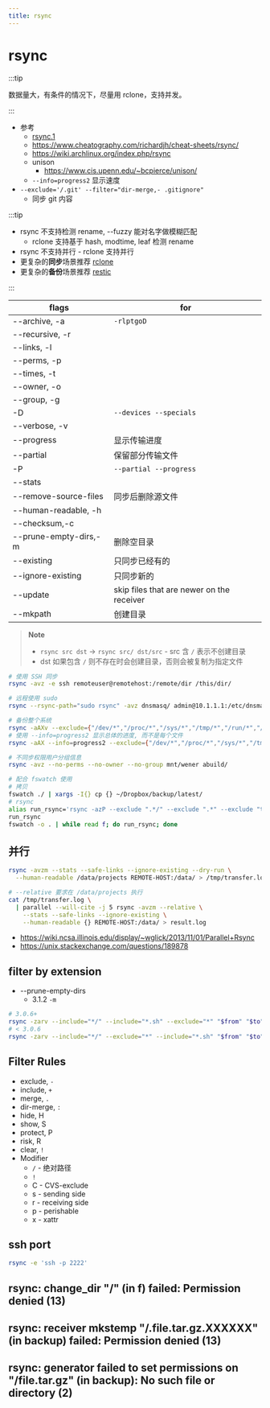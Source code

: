 ```yaml
---
title: rsync
---
```


# rsync

:::tip

数据量大，有条件的情况下，尽量用 rclone，支持并发。

:::

- 参考
  - [rsync.1](https://man7.org/linux/man-pages/man1/rsync.1.html)
  - https://www.cheatography.com/richardjh/cheat-sheets/rsync/
  - https://wiki.archlinux.org/index.php/rsync
  - unison
    - https://www.cis.upenn.edu/~bcpierce/unison/
  - `--info=progress2` 显示速度
- `--exclude='/.git' --filter="dir-merge,- .gitignore"`
  - 同步 git 内容

:::tip

- rsync 不支持检测 rename, --fuzzy 能对名字做模糊匹配
  - rclone 支持基于 hash, modtime, leaf 检测 rename
- rsync 不支持并行 - rclone 支持并行
- 更复杂的**同步**场景推荐 [rclone](./rclone.md)
- 更复杂的**备份**场景推荐 [restic](./restic.md)

:::

| flags                 | for                                       |
| --------------------- | ----------------------------------------- |
| --archive, -a         | `-rlptgoD`                                |
| --recursive, -r       |
| --links, -l           |
| --perms, -p           |
| --times, -t           |
| --owner, -o           |
| --group, -g           |
| -D                    | `--devices --specials`                    |
| --verbose, -v         |
| --progress            | 显示传输进度                              |
| --partial             | 保留部分传输文件                          |
| -P                    | `--partial --progress`                    |
| --stats               |
| --remove-source-files | 同步后删除源文件                          |
| --human-readable, -h  |
| --checksum,-c         |
| --prune-empty-dirs,-m | 删除空目录                                |
| --existing            | 只同步已经有的                            |
| --ignore-existing     | 只同步新的                                |
| --update              | skip files that are newer on the receiver |
| --mkpath              | 创建目录                                  |

> **Note**
>
> - `rsync src dst` -> `rsync src/ dst/src` - src 含 `/` 表示不创建目录
> - dst 如果包含 `/` 则不存在时会创建目录，否则会被复制为指定文件

```bash
# 使用 SSH 同步
rsync -avz -e ssh remoteuser@remotehost:/remote/dir /this/dir/

# 远程使用 sudo
rsync --rsync-path="sudo rsync" -avz dnsmasq/ admin@10.1.1.1:/etc/dnsmasq/

# 备份整个系统
rsync -aAXv --exclude={"/dev/*","/proc/*","/sys/*","/tmp/*","/run/*","/mnt/*","/media/*","/lost+found"} / /path/to/backup/folder
# 使用 --info=progress2 显示总体的进度, 而不是每个文件
rsync -aAX --info=progress2 --exclude={"/dev/*","/proc/*","/sys/*","/tmp/*","/run/*","/mnt/*","/media/*","/lost+found"} / /path/to/backup/folder

# 不同步权限用户分组信息
rsync -avz --no-perms --no-owner --no-group mnt/wener abuild/

# 配合 fswatch 使用
# 拷贝
fswatch ./ | xargs -I{} cp {} ~/Dropbox/backup/latest/
# rsync
alias run_rsync='rsync -azP --exclude ".*/" --exclude ".*" --exclude "tmp/" ~/Documents/repos/my_repository username@host:~'
run_rsync
fswatch -o . | while read f; do run_rsync; done
```

## 并行

```bash
rsync -avzm --stats --safe-links --ignore-existing --dry-run \
  --human-readable /data/projects REMOTE-HOST:/data/ > /tmp/transfer.log

# --relative 要求在 /data/projects 执行
cat /tmp/transfer.log \
  | parallel --will-cite -j 5 rsync -avzm --relative \
    --stats --safe-links --ignore-existing \
    --human-readable {} REMOTE-HOST:/data/ > result.log
```

- https://wiki.ncsa.illinois.edu/display/~wglick/2013/11/01/Parallel+Rsync
- https://unix.stackexchange.com/questions/189878

## filter by extension

- --prune-empty-dirs
  - 3.1.2 `-m`

```bash
# 3.0.6+
rsync -zarv --include="*/" --include="*.sh" --exclude="*" "$from" "$to"
# < 3.0.6
rsync -zarv --include="*/" --exclude="*" --include="*.sh" "$from" "$to"
```

## Filter Rules

- exclude, `-`
- include, `+`
- merge, `.`
- dir-merge, `:`
- hide, H
- show, S
- protect, P
- risk, R
- clear, `!`
- Modifier
  - `/` - 绝对路径
  - `!`
  - C - CVS-exclude
  - s - sending side
  - r - receiving side
  - p - perishable
  - x - xattr

## ssh port

```bash
rsync -e 'ssh -p 2222'
```

## rsync: change_dir "/" (in f) failed: Permission denied (13)

## rsync: receiver mkstemp "/.file.tar.gz.XXXXXX" (in backup) failed: Permission denied (13)

## rsync: generator failed to set permissions on "/file.tar.gz" (in backup): No such file or directory (2)
